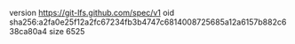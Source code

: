 version https://git-lfs.github.com/spec/v1
oid sha256:a2fa0e25f12a2fc67234fb3b4747c6814008725685a12a6157b882c638ca80a4
size 6525
